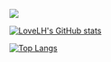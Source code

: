<a title="Hits" target="_blank" href="https://github.com/LoveLH/LoveLH"><img src="https://hits.b3log.org/LoveLH/LoveLH.svg"></a>

[![LoveLH's GitHub stats](https://github-readme-stats.vercel.app/api?username=LoveLH)](https://github.com/anuraghazra/github-readme-stats)

[![Top Langs](https://github-readme-stats.vercel.app/api/top-langs/?username=LoveLH)](https://github.com/anuraghazra/github-readme-stats)

<!--
**LoveLH/LoveLH** is a ✨ _special_ ✨ repository because its `README.md` (this file) appears on your GitHub profile.

Here are some ideas to get you started:

- 🔭 I’m currently working on ...
- 🌱 I’m currently learning ...
- 👯 I’m looking to collaborate on ...
- 🤔 I’m looking for help with ...
- 💬 Ask me about ...
- 📫 How to reach me: ...
- 😄 Pronouns: ...
- ⚡ Fun fact: ...
-->
